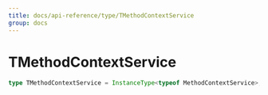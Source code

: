 ```yaml
---
title: docs/api-reference/type/TMethodContextService
group: docs
---
```


# TMethodContextService

```ts
type TMethodContextService = InstanceType<typeof MethodContextService>;
```


